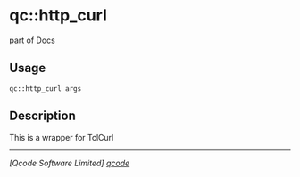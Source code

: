 qc::http_curl
=============

part of [Docs](.)

Usage
-----
`qc::http_curl args`

Description
-----------
This is a wrapper for TclCurl

----------------------------------
*[Qcode Software Limited] [qcode]*

[qcode]: www.qcode.co.uk "Qcode Software"
